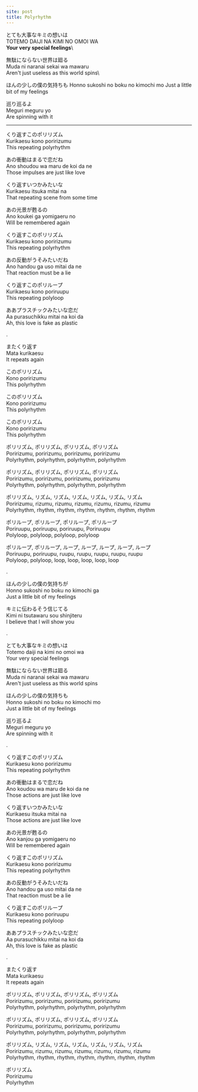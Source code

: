 ```yaml
---
site: post
title: Polyrhythm
---
```


とても大事なキミの想いは\
TOTEMO DAIJI NA KIMI NO OMOI WA\
**Your very special feelings**\

無駄にならない世界は廻る\
Muda ni naranai sekai wa mawaru\
Aren't just useless as this world spins\

ほんの少しの僕の気持ちも
Honno sukoshi no boku no kimochi mo
Just a little bit of my feelings

巡り巡るよ  
Meguri meguru yo  
Are spinning with it  
  
---
  
くり返すこのポリリズム  
Kurikaesu kono poririzumu  
This repeating polyrhythm  

あの衝動はまるで恋だね  
Ano shoudou wa maru de koi da ne  
Those impulses are just like love  

くり返すいつかみたいな  
Kurikaesu itsuka mitai na  
That repeating scene from some time  

あの光景が甦るの  
Ano koukei ga yomigaeru no  
Will be remembered again  

くり返すこのポリリズム  
Kurikaesu kono poririzumu  
This repeating polyrhythm  

あの反動がうそみたいだね  
Ano handou ga uso mitai da ne  
That reaction must be a lie  

くり返すこのポリループ  
Kurikaesu kono poriruupu  
This repeating polyloop  

ああプラスチックみたいな恋だ  
Aa purasuchikku mitai na koi da  
Ah, this love is fake as plastic  

.

またくり返す  
Mata kurikaesu  
It repeats again  

このポリリズム  
Kono poririzumu  
This polyrhythm  

このポリリズム  
Kono poririzumu  
This polyrhythm  

このポリリズム  
Kono poririzumu  
This polyrhythm  

ポリリズム, ポリリズム, ポリリズム, ポリリズム  
Poririzumu, poririzumu, poririzumu, poririzumu  
Polyrhythm, polyrhythm, polyrhythm, polyrhythm  

ポリリズム, ポリリズム, ポリリズム, ポリリズム  
Poririzumu, poririzumu, poririzumu, poririzumu  
Polyrhythm, polyrhythm, polyrhythm, polyrhythm  

ポリリズム, リズム, リズム, リズム, リズム, リズム, リズム  
Poririzumu, rizumu, rizumu, rizumu, rizumu, rizumu, rizumu  
Polyrhythm, rhythm, rhythm, rhythm, rhythm, rhythm, rhythm  

ポリループ, ポリループ, ポリループ, ポリループ  
Poriruupu, poriruupu, poriruupu, Poriruupu  
Polyloop, polyloop, polyloop, polyloop  

ポリループ, ポリループ, ループ, ループ, ループ, ループ, ループ  
Poriruupu, poriruupu, ruupu, ruupu, ruupu, ruupu, ruupu  
Polyloop, polyloop, loop, loop, loop, loop, loop  

.  

ほんの少しの僕の気持ちが  
Honno sukoshi no boku no kimochi ga  
Just a little bit of my feelings  

キミに伝わるそう信じてる  
Kimi ni tsutawaru sou shinjiteru  
I believe that I will show you  

.  

とても大事なキミの想いは  
Totemo daiji na kimi no omoi wa  
Your very special feelings  

無駄にならない世界は廻る  
Muda ni naranai sekai wa mawaru  
Aren't just useless as this world spins  

ほんの少しの僕の気持ちも  
Honno sukoshi no boku no kimochi mo  
Just a little bit of my feelings  

巡り巡るよ  
Meguri meguru yo  
Are spinning with it  

.  

くり返すこのポリリズム  
Kurikaesu kono poririzumu  
This repeating polyrhythm  

あの衝動はまるで恋だね  
Ano koudou wa maru de koi da ne  
Those actions are just like love  

くり返すいつかみたいな  
Kurikaesu itsuka mitai na  
Those actions are just like love

あの光景が甦るの  
Ano kanjou ga yomigaeru no  
Will be remembered again  

くり返すこのポリリズム  
Kurikaesu kono poririzumu  
This repeating polyrhythm  

あの反動がうそみたいだね  
Ano handou ga uso mitai da ne  
That reaction must be a lie  

くり返すこのポリループ  
Kurikaesu kono poriruupu  
This repeating polyloop  

ああプラスチックみたいな恋だ  
Aa purasuchikku mitai na koi da  
Ah, this love is fake as plastic  

.  

またくり返す             
Mata kurikaesu  
It repeats again  

ポリリズム, ポリリズム, ポリリズム, ポリリズム  
Poririzumu, poririzumu, poririzumu, poririzumu  
Polyrhythm, polyrhythm, polyrhythm, polyrhythm  

ポリリズム, ポリリズム, ポリリズム, ポリリズム  
Poririzumu, poririzumu, poririzumu, poririzumu  
Polyrhythm, polyrhythm, polyrhythm, polyrhythm  

ポリリズム, リズム, リズム, リズム, リズム, リズム, リズム  
Poririzumu, rizumu, rizumu, rizumu, rizumu, rizumu, rizumu  
Polyrhythm, rhythm, rhythm, rhythm, rhythm, rhythm, rhythm  

ポリリズム  
Poririzumu  
Polyrhythm  
